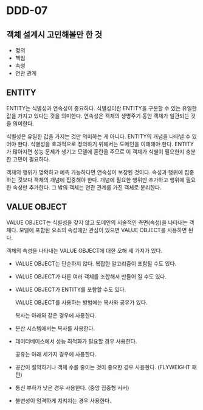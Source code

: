# DDD-07

## 객체 설계시 고민해볼만 한 것

* 정의
* 책임
* 속성
* 연관 관계

## ENTITY

ENTITY는 식별성과 연속성이 중요하다. 식별성이란 ENTITY을 구분할 수 있는 유일한 값을 가지고 있다는 것을 의미한다. 연속성은 객체의 생명주기 동안 객체가 일관되는 것을 의미한다.

식별성은 유일한 값을 가지는 것만 의미하는 게 아니다. ENTITY의 개념을 나타낼 수 있어야 한다. 식별성을 효과적으로 정의하기 위해서는 도메인을 이해해야 한다. ENTITY가 많아지면 성능 문제가 생기고 모델에 혼란을 주므로 이 객체가 식별이 필요한지 충분한 고민이 필요하다.

객체의 행위가 명확하고 예측 가능하다면 연속성이 보장된 것이다. 속성과 행위에 집중하는 것보다 객체의 개념에 집중해야 한다. 개념에 필요한 행위만 추가하고 행위에 필요한 속성만 추가한다. 그 밖의 객체는 연관 관계를 가진 객체로 분리한다.

## VALUE OBJECT

VALUE OBJECT는 식별성을 갖지 않고 도메인의 서술적인 측면\(속성\)을 나타내는 객체다. 모델에 포함된 요소의 속성에만 관심이 있으면 VALUE OBJECT를 사용하면 된다.

객체의 속성을 나타내는 VALUE OBJECT에 대한 오해 세 가지가 있다.

* VALUE OBJECT는 단순하지 않다. 복잡한 알고리즘이 포함될 수도 있다.
* VALUE OBJECT가 다른 여러 객체를 조합해서 만들어 질 수도 있다.
* VALUE OBJECT가 ENTITY를 포함할 수도 있다.

  VALUE OBJECT를 사용하는 방법에는 복사와 공유가 있다.

  복사는 아래와 같은 경우에 사용한다.

* 분산 시스템에서는 복사를 사용한다.
* 데이터베이스에서 성능 최적화가 필요할 경우 사용한다.

  공유는 아래 세가지 경우에 사용한다.

* 공간이 절약하거나 객체 수를 줄이는 것이 중요한 경우 사용한다. \(FLYWEIGHT 패턴\)
* 통신 부하가 낮은 경우 사용한다. \(중앙 집중형 서버\)
* 불변성이 엄격하게 지켜지는 경우 사용한다.

